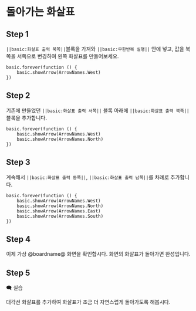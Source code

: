 # 돌아가는 화살표

## Step 1

``||basic:화살표 출력 북쪽||``블록을 가져와 ``||basic:무한반복 실행||`` 안에 넣고, 값을 북쪽을 서쪽으로 변경하여 왼쪽 화살표를 만들어보세요.

```blocks
basic.forever(function () {
    basic.showArrow(ArrowNames.West)
})
```

## Step 2

기존에 만들었던 ``||basic:화살표 출력 서쪽||`` 블록 아래에 ``||basic:화살표 출력 북쪽||`` 블록을 추가합니다.

```blocks
basic.forever(function () {
    basic.showArrow(ArrowNames.West)
    basic.showArrow(ArrowNames.North)
})
```

## Step 3

계속해서 ``||basic:화살표 출력 동쪽||``, ``||basic:화살표 출력 남쪽||``를 차례로 추가합니다.

```blocks
basic.forever(function () {
    basic.showArrow(ArrowNames.West)
    basic.showArrow(ArrowNames.North)
    basic.showArrow(ArrowNames.East)
    basic.showArrow(ArrowNames.South)
})
```

## Step 4

이제 가상 @boardname@ 화면을 확인합시다. 화면의 화살표가 돌아가면 완성입니다.

## Step 5

🗨 실습

대각선 화살표를 추가하여 화살표가 조금 더 자연스럽게 돌아가도록 해봅시다.